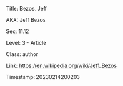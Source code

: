 Title:  Bezos, Jeff

AKA:    Jeff Bezos

Seq:    11.12

Level:  3 - Article

Class:  author

Link:   https://en.wikipedia.org/wiki/Jeff_Bezos

Timestamp: 20230214200203
